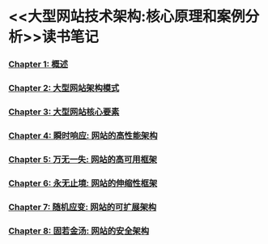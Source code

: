 # <<大型网站技术架构:核心原理和案例分析>>读书笔记

### [Chapter 1: 概述](chapter-1-概述.md)
### [Chapter 2: 大型网站架构模式](chapter-2-大型网站架构模式.md)
### [Chapter 3: 大型网站核心要素](chapter-3-大型网站核心要素.md)
### [Chapter 4: 瞬时响应: 网站的高性能架构](chapter-4-瞬时响应.md)
### [Chapter 5: 万无一失: 网站的高可用框架](chapter-5-万无一失.md)
### [Chapter 6: 永无止境: 网站的伸缩性框架](chapter-6-永无止境.md)
### [Chapter 7: 随机应变: 网站的可扩展架构](chapter-7-随机应变.md)
### [Chapter 8: 固若金汤: 网站的安全架构](chapter-8-固若金汤.md)